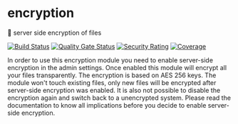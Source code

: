 # encryption
 :lock_with_ink_pen: server side encryption of files
 
 [![Build Status](https://travis-ci.org/owncloud/encryption.svg?branch=master)](https://travis-ci.org/owncloud/encryption)
[![Quality Gate Status](https://sonarcloud.io/api/project_badges/measure?project=owncloud_encryption&metric=alert_status)](https://sonarcloud.io/dashboard?id=owncloud_encryption)
[![Security Rating](https://sonarcloud.io/api/project_badges/measure?project=owncloud_encryption&metric=security_rating)](https://sonarcloud.io/dashboard?id=owncloud_encryption)
[![Coverage](https://sonarcloud.io/api/project_badges/measure?project=owncloud_encryption&metric=coverage)](https://sonarcloud.io/dashboard?id=owncloud_encryption)

In order to use this encryption module you need to enable server-side
encryption in the admin settings. Once enabled this module will encrypt
all your files transparently. The encryption is based on AES 256 keys.
The module won't touch existing files, only new files will be encrypted
after server-side encryption was enabled. It is also not possible to
disable the encryption again and switch back to a unencrypted system.
Please read the documentation to know all implications before you decide
to enable server-side encryption.
